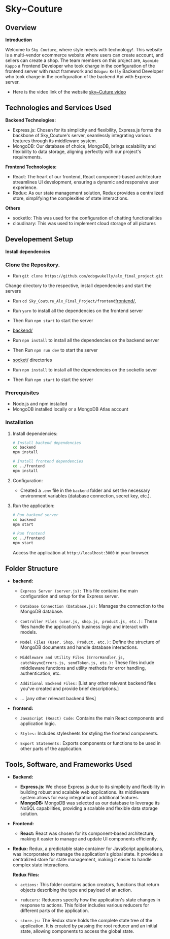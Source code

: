 
# Sky~Couture

## Overview

**Introduction**

Welcome to `Sky Couture`, where style meets with technology!. This website is a multi-vendor ecommerce website where users can create account, and sellers can create a shop. The team members on this project are, `Ayomide Kappo` a Frontend Developer who took charge in the configuration of the frontend server with react framework and `Odogwu Kelly` Backend Developer who took charge in the configuration of the backend Api with Express server.
   * Here is the video link of the website 
   [sky~Cuture video](https://www.youtube.com/watch?v=xHV7kudKV9c)

## Technologies and Services Used

**Backend Technologies:**

   * Express.js: Chosen for its simplicity and flexibility, Express.js forms the backbone of Sky_Couture's server, seamlessly integrating various features through its middleware system.
   * MongoDB: Our database of choice, MongoDB, brings scalability and flexibility to data storage, aligning perfectly with our project's requirements.

**Frontend Technologies:**

   * React: The heart of our frontend, React component-based architecture streamlines UI development, ensuring a dynamic and responsive user experience.
   * Redux: As our state management solution, Redux provides a centralized store, simplifying the complexities of state interactions.
 
**Others**
   * socketIo: This was used for the configuration of chatting functionalities
   * cloudinary: This was used to implement cloud storage of all pictures  

## Developement Setup
**Install dependencies**
### Clone the Repository.
   * Run `git clone https://github.com/odogwukelly/alx_final_project.git`

Change directory to the respective, install dependencies and start the servers
   * Run `cd Sky_Couture_Alx_Final_Project/frontend`[frontend/](https://github.com/odogwukelly/alx_final_project/tree/main/Sky_Couture_Alx_Final_Project/frontend), 
   * Run `yarn` to install all the dependencies on the frontend server
   * Then Run `npm start` to start the server

   * [backend/](https://github.com/odogwukelly/alx_final_project/tree/main/Sky_Couture_Alx_Final_Project/backend) 
   * Run `npm install` to install all the dependencies on the backend server
   * Then Run `npm run dev` to start the server

   * [socket/](https://github.com/odogwukelly/alx_final_project/tree/main/Sky_Couture_Alx_Final_Project/socket) directories
   * Run `npm install` to install all the dependencies on the socketIo sever 
   * Then Run `npm start` to start the server




### Prerequisites

- Node.js and npm installed
- MongoDB installed locally or a MongoDB Atlas account

### Installation

1. Install dependencies:

   ```bash
   # Install backend dependencies
   cd backend
   npm install

   # Install frontend dependencies
   cd ../frontend
   npm install
   ```

2. Configuration:

   - Created a `.env` file in the `backend` folder and set the necessary environment variables (database connection, secret key, etc.).

3. Run the application:

   ```bash
   # Run backend server
   cd backend
   npm start

   # Run frontend
   cd ../frontend
   npm start
   ```

   Access the application at `http://localhost:3000` in your browser.

## Folder Structure

- **backend:**

  - `Express Server (server.js):` This file contains the main configuration and setup for the Express server.

  - `Database Connection (Database.js):` Manages the connection to the MongoDB database.

  - `Controller Files (user.js, shop.js, product.js, etc.):` These files handle the application's business logic and interact with models.

  - `Model Files (User, Shop, Product, etc.):` Define the structure of MongoDB documents and handle database interactions.

  - `Middleware and Utility Files (ErrorHandler.js, catchAsyncErrors.js, sendToken.js, etc.):` These files include middleware functions and utility methods for error handling, authentication, etc.

  - `Additional Backend Files:` [List any other relevant backend files you've created and provide brief descriptions.]

  - ... [any other relevant backend files]

- **frontend:**

  - `JavaScript (React) Code:` Contains the main React components and application logic.

  - `Styles:` Includes stylesheets for styling the frontend components.

  - `Export Statements:` Exports components or functions to be used in other parts of the application.

## Tools, Software, and Frameworks Used

- **Backend:**

  - **Express.js:** We chose Express.js due to its simplicity and flexibility in building robust and scalable web applications. Its middleware system allows for easy integration of additional features.
  - **MongoDB:** MongoDB was selected as our database to leverage its NoSQL capabilities, providing a scalable and flexible data storage solution.

- **Frontend:**

  - **React:** React was chosen for its component-based architecture, making it easier to manage and update UI components efficiently.

- **Redux:** Redux, a predictable state container for JavaScript applications, was incorporated to manage the application's global state. It provides a centralized store for state management, making it easier to handle complex state interactions.

  **Redux Files:**

  - `actions:` This folder contains action creators, functions that return objects describing the type and payload of an action.

  - `reducers:` Reducers specify how the application's state changes in response to actions. This folder includes various reducers for different parts of the application.

  - `store.js:` The Redux store holds the complete state tree of the application. It is created by passing the root reducer and an initial state, allowing components to access the global state.
